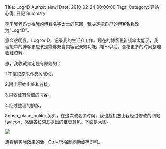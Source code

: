 Title: Log4D
Author: alswl
Date: 2010-02-24 00:00:00
Tags: 
Category: 建站心得, 日记
Summary: 

鉴于我老妈觉得我的博客名字太土的原因，我决定把自己的博客名称改为"Log4D"。

意义很明显，Log for
D，记录我的生活和工作。现在的博客更新频率太低了，我理想中的博客更应该是能够充当内容记录的功能。唔～以后，会花更多的时间整理收藏资料。

恩，我收藏肯定是有原则的：

1.不侵犯原来作品的版权。

2.附上原始出处和链接。

3.只收藏有价值的内容。

4.经过整理的排版。

&nbsp_place_holder;另外，在这次改名字时候，我也趁机放上我经过修改的网站favicon，感谢各位网友提出的宝贵意见。下面是大图。

![](http://upload-log4d.qiniudn.com/2010/02/d2.png)

想看到实际效果的话，Ctrl+F5强制刷新缓存即可。

